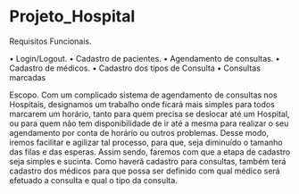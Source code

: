 # Projeto_Hospital

Requisitos Funcionais.

•	Login/Logout.
•	Cadastro de pacientes.
•	Agendamento de consultas.
•	Cadastro de médicos.
•	Cadastro dos tipos de Consulta 
•	Consultas marcadas



Escopo.
Com um complicado sistema de agendamento de consultas nos Hospitais, designamos um trabalho onde ficará mais simples para todos marcarem um horário, tanto para quem precisa se deslocar até um Hospital, ou para quem não tem disponibilidade de ir até a mesma para realizar o seu agendamento por conta de horário ou outros problemas. Desse modo, iremos facilitar e agilizar tal processo, para que, seja diminuído o tamanho das filas e das esperas. Assim sendo, faremos com que a etapa de cadastro seja simples e sucinta. 
Como haverá cadastro para consultas, também terá cadastro dos médicos para que possa ser definido com qual médico será efetuado a consulta e qual o tipo da consulta. 

